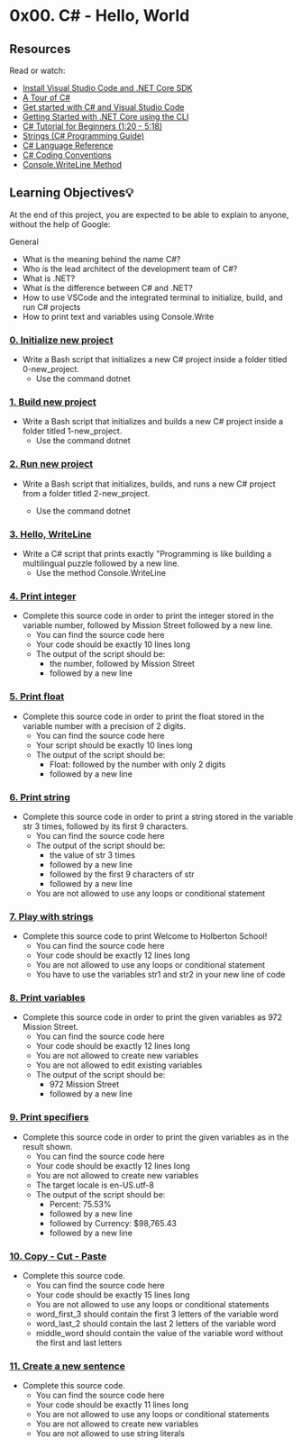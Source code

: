 # 0x00. C# - Hello, World

## Resources
Read or watch:

* [Install Visual Studio Code and .NET Core SDK](https://intranet.hbtn.io/concepts/84)
* [A Tour of C#](https://docs.microsoft.com/en-us/dotnet/csharp/tour-of-csharp/)
* [Get started with C# and Visual Studio Code](https://docs.microsoft.com/en-us/dotnet/core/tutorials/with-visual-studio-code?pivots=dotnet-6-0)
* [Getting Started with .NET Core using the CLI](https://docs.microsoft.com/en-us/dotnet/core/tutorials/with-visual-studio-code?pivots=dotnet-6-0)
* [C# Tutorial for Beginners (1:20 - 5:18)](https://youtu.be/gfkTfcpWqAY)
* [Strings (C# Programming Guide)](https://docs.microsoft.com/en-us/dotnet/csharp/programming-guide/strings/)
* [C# Language Reference](https://docs.microsoft.com/en-us/dotnet/csharp/language-reference/)
* [C# Coding Conventions](https://docs.microsoft.com/en-us/dotnet/csharp/fundamentals/coding-style/coding-conventions)
* [Console.WriteLine Method](https://docs.microsoft.com/en-us/dotnet/api/system.console.writeline?view=netframework-4.8)

## Learning Objectives:bulb:
At the end of this project, you are expected to be able to explain to anyone, without the help of Google:

General
- What is the meaning behind the name C#?
- Who is the lead architect of the development team of C#?
- What is .NET?
- What is the difference between C# and .NET?
- How to use VSCode and the integrated terminal to initialize, build, and run C# projects
- How to print text and variables using Console.Write

### [0. Initialize new project](./0-initialize_new_project.sh)
* Write a Bash script that initializes a new C# project inside a folder titled 0-new_project.
  - Use the command dotnet

### [1. Build new project](./1-build_new_project.sh)
* Write a Bash script that initializes and builds a new C# project inside a folder titled 1-new_project.
  - Use the command dotnet

### [2. Run new project](./2-run_new_project.sh)
* Write a Bash script that initializes, builds, and runs a new C# project from a folder titled 2-new_project.

  - Use the command dotnet

### [3. Hello, WriteLine](./3-writeline)
* Write a C# script that prints exactly "Programming is like building a multilingual puzzle followed by a new line.
  - Use the method Console.WriteLine

### [4. Print integer](./4-print_integer)
* Complete this source code in order to print the integer stored in the variable number, followed by Mission Street followed by a new line.
  - You can find the source code here
  - Your code should be exactly 10 lines long
  - The output of the script should be:
    * the number, followed by Mission Street
    * followed by a new line

### [5. Print float](./5-print_float)
* Complete this source code in order to print the float stored in the variable number with a precision of 2 digits.
  - You can find the source code here
  - Your script should be exactly 10 lines long
  - The output of the script should be:
    * Float: followed by the number with only 2 digits
    * followed by a new line

### [6. Print string](./6-print_string)
* Complete this source code in order to print a string stored in the variable str 3 times, followed by its first 9 characters.
  - You can find the source code here
  - The output of the script should be:
    * the value of str 3 times
    * followed by a new line
    * followed by the first 9 characters of str
    * followed by a new line
  - You are not allowed to use any loops or conditional statement

### [7. Play with strings](./7-concat)
* Complete this source code to print Welcome to Holberton School!
  - You can find the source code here
  - Your code should be exactly 12 lines long
  - You are not allowed to use any loops or conditional statement
  - You have to use the variables str1 and str2 in your new line of code

### [8. Print variables](./8-print_variables)
* Complete this source code in order to print the given variables as 972 Mission Street.
  - You can find the source code here
  - Your code should be exactly 12 lines long
  - You are not allowed to create new variables
  - You are not allowed to edit existing variables
  - The output of the script should be:
    * 972 Mission Street
    * followed by a new line

### [9. Print specifiers](./9-print_specifiers)
* Complete this source code in order to print the given variables as in the result shown.
  - You can find the source code here
  - Your code should be exactly 12 lines long
  - You are not allowed to create new variables
  - The target locale is en-US.utf-8
  - The output of the script should be:
    * Percent: 75.53%
    * followed by a new line
    * followed by Currency: $98,765.43
    * followed by a new line

### [10. Copy - Cut - Paste](./10-copy_cut_paste)
* Complete this source code.
  - You can find the source code here
  - Your code should be exactly 15 lines long
  - You are not allowed to use any loops or conditional statements
  - word_first_3 should contain the first 3 letters of the variable word
  - word_last_2 should contain the last 2 letters of the variable word
  - middle_word should contain the value of the variable word without the first and last letters

### [11. Create a new sentence](./11-concat_edges)
* Complete this source code.
  - You can find the source code here
  - Your code should be exactly 11 lines long
  - You are not allowed to use any loops or conditional statements
  - You are not allowed to create new variables
  - You are not allowed to use string literals